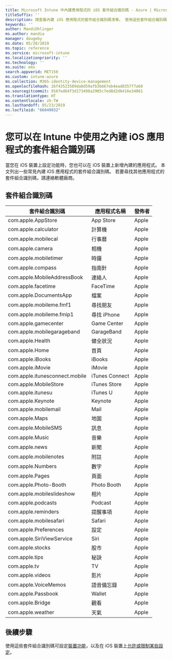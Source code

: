 ```yaml
---
title: Microsoft Intune 中內建應用程式的 iOS 套件組合識別碼 - Azure | Microsoft Docs
titleSuffix: ''
description: 請查看內建 iOS 應用程式的套件組合識別碼清單。 使用這些套件組合識別碼，可明確允許使用 Microsoft Intune 裝置組態設定檔和原則中的應用程式。
keywords: ''
author: MandiOhlinger
ms.author: mandia
manager: dougeby
ms.date: 05/20/2019
ms.topic: reference
ms.service: microsoft-intune
ms.localizationpriority: ''
ms.technology: ''
ms.suite: ems
search.appverid: MET150
ms.custom: intune-azure
ms.collection: M365-identity-device-management
ms.openlocfilehash: 26f43523589da0d59afb3b667eb4ead8357f7a60
ms.sourcegitcommit: 916fed64f3d173498a2905c7ed8d2d6416e34061
ms.translationtype: HT
ms.contentlocale: zh-TW
ms.lasthandoff: 05/23/2019
ms.locfileid: "66049032"
---
```

# <a name="bundle-ids-for-built-in-ios-apps-you-can-use-in-intune"></a>您可以在 Intune 中使用之內建 iOS 應用程式的套件組合識別碼

當您在 iOS 裝置上設定功能時，您也可以在 iOS 裝置上新增內建的應用程式。 本文列出一些常見內建 iOS 應用程式的套件組合識別碼。 若要尋找其他應用程式的套件組合識別碼，請連絡軟體廠商。

## <a name="bundle-ids"></a>套件組合識別碼

| 套件組合識別碼                   | 應用程式名稱     | 發佈者 |
|-----------------------------|--------------|-----------|
| com.apple.AppStore          | App Store    | Apple     |
| com.apple.calculator        | 計算機   | Apple     |
| com.apple.mobilecal         | 行事曆     | Apple     |
| com.apple.camera            | 相機       | Apple     |
| com.apple.mobiletimer       | 時鐘        | Apple     |
| com.apple.compass           | 指南針      | Apple     |
| com.apple.MobileAddressBook | 連絡人     | Apple     |
| com.apple.facetime          | FaceTime     | Apple     |
| com.apple.DocumentsApp      | 檔案        | Apple     |
| com.apple.mobileme.fmf1     | 尋找朋友 | Apple     |
| com.apple.mobileme.fmip1    | 尋找 iPhone  | Apple     |
| com.apple.gamecenter        | Game Center  | Apple     |
| com.apple.mobilegarageband  | GarageBand   | Apple     |
| com.apple.Health            | 健全狀況       | Apple     |
| com.apple.Home              | 首頁         | Apple     |
| com.apple.iBooks            | iBooks       | Apple     |
| com.apple.iMovie            | iMovie       | Apple     |
| com.apple.itunesconnect.mobile | iTunes Connect | Apple |
| com.apple.MobileStore       | iTunes Store | Apple     |
| com.apple.itunesu           | iTunes U     | Apple     |
| com.apple.Keynote           | Keynote      | Apple     |
| com.apple.mobilemail        | Mail         | Apple     |
| com.apple.Maps              | 地圖         | Apple     |
| com.apple.MobileSMS         | 訊息     | Apple     |
| com.apple.Music             | 音樂        | Apple     |
| com.apple.news              | 新聞         | Apple     |
| com.apple.mobilenotes       | 附註        | Apple     |
| com.apple.Numbers           | 數字      | Apple     |
| com.apple.Pages             | 頁面        | Apple     |
| com.apple.Photo-Booth       | Photo Booth  | Apple     |
| com.apple.mobileslideshow   | 相片       | Apple     |
| com.apple.podcasts          | Podcast     | Apple     |
| com.apple.reminders         | 提醒事項    | Apple     |
| com.apple.mobilesafari      | Safari       | Apple     |
| com.apple.Preferences       | 設定     | Apple     |
| com.apple.SiriViewService   | Siri         | Apple     |
| com.apple.stocks            | 股市       | Apple     |
| com.apple.tips              | 秘訣         | Apple     |
| com.apple.tv                | TV           | Apple     |
| com.apple.videos            | 影片       | Apple     |
| com.apple.VoiceMemos        | 語音備忘錄   | Apple     |
| com.apple.Passbook          | Wallet       | Apple     |
| com.apple.Bridge            | 觀看        | Apple     |
| com.apple.weather           | 天氣      | Apple     |

## <a name="next-steps"></a>後續步驟

使用這些套件組合識別碼可設定[裝置功能](ios-device-features-settings.md)，以及在 iOS 裝置上[允許或限制某些設定](device-restrictions-ios.md)。
